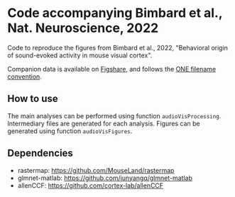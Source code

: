 # Code accompanying Bimbard et al., Nat. Neuroscience, 2022
Code to reproduce the figures from Bimbard et al., 2022, "Behavioral origin of sound-evoked activity in mouse visual cortex".

Companion data is available on [Figshare](https://doi.org/10.6084/m9.figshare.21371247.v2), and follows the [ONE filename convention](https://int-brain-lab.github.io/iblenv/one_docs/one_reference.html#).

## How to use

The main analyses can be performed using function `audioVisProcessing`. Intermediary files are generated for each analysis.
Figures can be generated using function `audioVisFigures`.

## Dependencies
- rastermap: https://github.com/MouseLand/rastermap
- glmnet-matlab: https://github.com/junyangq/glmnet-matlab
- allenCCF: https://github.com/cortex-lab/allenCCF
